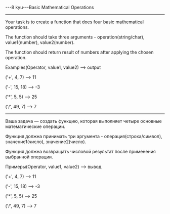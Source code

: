 ---8 kyu---Basic Mathematical Operations

---

Your task is to create a function that does four basic mathematical operations.

The function should take three arguments - operation(string/char), value1(number), value2(number).

The function should return result of numbers after applying the chosen operation.

Examples(Operator, value1, value2) --> output

('+', 4, 7) --> 11

('-', 15, 18) --> -3

('*', 5, 5) --> 25

('/', 49, 7) --> 7

---

Ваша задача — создать функцию, которая выполняет четыре основные математические операции.

Функция должна принимать три аргумента - операция(строка/символ), значение1(число), значение2(число).

Функция должна возвращать числовой результат после применения выбранной операции.

Примеры(Operator, value1, value2) --> вывод

('+', 4, 7) --> 11

('-', 15, 18) --> -3

('*', 5, 5) --> 25

('/', 49, 7) --> 7
